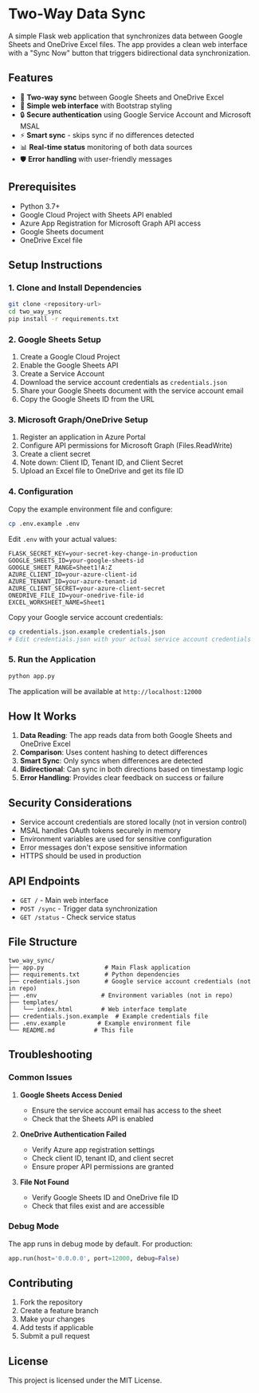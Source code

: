 # Two-Way Data Sync

A simple Flask web application that synchronizes data between Google Sheets and OneDrive Excel files. The app provides a clean web interface with a "Sync Now" button that triggers bidirectional data synchronization.

## Features

- 🔄 **Two-way sync** between Google Sheets and OneDrive Excel
- 🚀 **Simple web interface** with Bootstrap styling
- 🔒 **Secure authentication** using Google Service Account and Microsoft MSAL
- ⚡ **Smart sync** - skips sync if no differences detected
- 📊 **Real-time status** monitoring of both data sources
- 🛡️ **Error handling** with user-friendly messages

## Prerequisites

- Python 3.7+
- Google Cloud Project with Sheets API enabled
- Azure App Registration for Microsoft Graph API access
- Google Sheets document
- OneDrive Excel file

## Setup Instructions

### 1. Clone and Install Dependencies

```bash
git clone <repository-url>
cd two_way_sync
pip install -r requirements.txt
```

### 2. Google Sheets Setup

1. Create a Google Cloud Project
2. Enable the Google Sheets API
3. Create a Service Account
4. Download the service account credentials as `credentials.json`
5. Share your Google Sheets document with the service account email
6. Copy the Google Sheets ID from the URL

### 3. Microsoft Graph/OneDrive Setup

1. Register an application in Azure Portal
2. Configure API permissions for Microsoft Graph (Files.ReadWrite)
3. Create a client secret
4. Note down: Client ID, Tenant ID, and Client Secret
5. Upload an Excel file to OneDrive and get its file ID

### 4. Configuration

Copy the example environment file and configure:

```bash
cp .env.example .env
```

Edit `.env` with your actual values:

```env
FLASK_SECRET_KEY=your-secret-key-change-in-production
GOOGLE_SHEETS_ID=your-google-sheets-id
GOOGLE_SHEET_RANGE=Sheet1!A:Z
AZURE_CLIENT_ID=your-azure-client-id
AZURE_TENANT_ID=your-azure-tenant-id
AZURE_CLIENT_SECRET=your-azure-client-secret
ONEDRIVE_FILE_ID=your-onedrive-file-id
EXCEL_WORKSHEET_NAME=Sheet1
```

Copy your Google service account credentials:

```bash
cp credentials.json.example credentials.json
# Edit credentials.json with your actual service account credentials
```

### 5. Run the Application

```bash
python app.py
```

The application will be available at `http://localhost:12000`

## How It Works

1. **Data Reading**: The app reads data from both Google Sheets and OneDrive Excel
2. **Comparison**: Uses content hashing to detect differences
3. **Smart Sync**: Only syncs when differences are detected
4. **Bidirectional**: Can sync in both directions based on timestamp logic
5. **Error Handling**: Provides clear feedback on success or failure

## Security Considerations

- Service account credentials are stored locally (not in version control)
- MSAL handles OAuth tokens securely in memory
- Environment variables are used for sensitive configuration
- Error messages don't expose sensitive information
- HTTPS should be used in production

## API Endpoints

- `GET /` - Main web interface
- `POST /sync` - Trigger data synchronization
- `GET /status` - Check service status

## File Structure

```
two_way_sync/
├── app.py                 # Main Flask application
├── requirements.txt       # Python dependencies
├── credentials.json       # Google service account credentials (not in repo)
├── .env                  # Environment variables (not in repo)
├── templates/
│   └── index.html        # Web interface template
├── credentials.json.example  # Example credentials file
├── .env.example         # Example environment file
└── README.md           # This file
```

## Troubleshooting

### Common Issues

1. **Google Sheets Access Denied**
   - Ensure the service account email has access to the sheet
   - Check that the Sheets API is enabled

2. **OneDrive Authentication Failed**
   - Verify Azure app registration settings
   - Check client ID, tenant ID, and client secret
   - Ensure proper API permissions are granted

3. **File Not Found**
   - Verify Google Sheets ID and OneDrive file ID
   - Check that files exist and are accessible

### Debug Mode

The app runs in debug mode by default. For production:

```python
app.run(host='0.0.0.0', port=12000, debug=False)
```

## Contributing

1. Fork the repository
2. Create a feature branch
3. Make your changes
4. Add tests if applicable
5. Submit a pull request

## License

This project is licensed under the MIT License.